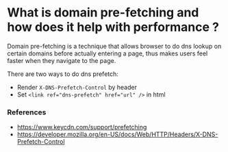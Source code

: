# What is domain pre-fetching and how does it help with performance ?
Domain pre-fetching is a technique that allows browser to do dns lookup on certain domains before actually entering a page, thus makes users feel faster when they navigate to the page.

There are two ways to do dns prefetch:
 - Render `X-DNS-Prefetch-Control` by header
 - Set `<link ref="dns-prefetch" href="url" />` in html
 
 ### References
  - https://www.keycdn.com/support/prefetching
  - https://developer.mozilla.org/en-US/docs/Web/HTTP/Headers/X-DNS-Prefetch-Control
